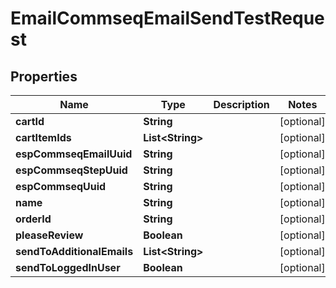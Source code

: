 

# EmailCommseqEmailSendTestRequest


## Properties

| Name | Type | Description | Notes |
|------------ | ------------- | ------------- | -------------|
|**cartId** | **String** |  |  [optional] |
|**cartItemIds** | **List&lt;String&gt;** |  |  [optional] |
|**espCommseqEmailUuid** | **String** |  |  [optional] |
|**espCommseqStepUuid** | **String** |  |  [optional] |
|**espCommseqUuid** | **String** |  |  [optional] |
|**name** | **String** |  |  [optional] |
|**orderId** | **String** |  |  [optional] |
|**pleaseReview** | **Boolean** |  |  [optional] |
|**sendToAdditionalEmails** | **List&lt;String&gt;** |  |  [optional] |
|**sendToLoggedInUser** | **Boolean** |  |  [optional] |



